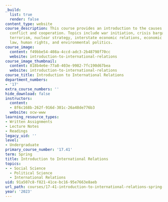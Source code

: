 ```yaml
---
_build:
  list: true
  render: false
content_type: website
course_description: This course provides an introduction to the causes of international
  conflict and cooperation. Topics include war initiation, crisis bargaining, international
  terrorism, nuclear strategy, interstate economic relations, economic growth, international
  law, human rights, and environmental politics.
course_image:
  content: f49bbe54-408a-4ccd-adc3-2b48798f70cc
  website: introduction-to-international-relations
course_image_thumbnail:
  content: 818b4e6e-77a8-403e-9982-7fc190d67bea
  website: introduction-to-international-relations
course_title: Introduction to International Relations
department_numbers:
- '17'
extra_course_numbers: ''
hide_download: false
instructors:
  content:
  - 8f6c168b-262f-916d-301c-26a48de776b3
  website: ocw-www
learning_resource_types:
- Written Assignments
- Lecture Notes
- Readings
legacy_uid: ''
level:
- Undergraduate
primary_course_number: '17.41'
term: Spring
title: Introduction to International Relations
topics:
- - Social Science
  - Political Science
  - International Relations
uid: 91a507c8-f821-41ce-bc16-95e7663e8aeb
url_path: courses/17-41-introduction-to-international-relations-spring-2023
year: '2023'
---
```

